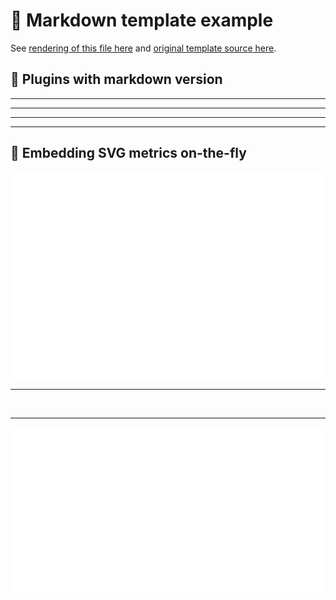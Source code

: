 # 📒 Markdown template example

See [rendering of this file here](https://github.com/lowlighter/metrics/blob/examples/metrics.markdown.full.md) and [original template source here](https://github.com/lowlighter/metrics/blob/master/source/templates/markdown/example.md).

## 🧩 Plugins with markdown version



___



___



___



___



## 🎈 Embedding SVG metrics on-the-fly

<img src="https://github.com/therzka/therzka/blob/definitelynotmain/.cache/example-isocalendar.svg">

___

<img src="https://github.com/therzka/therzka/blob/definitelynotmain/.cache/example-languages-pdf.svg">

___

<img src="https://github.com/therzka/therzka/blob/definitelynotmain/.cache/example-base-pdf.svg">

